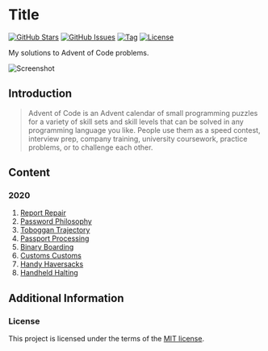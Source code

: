 <!--
Document variables:

Assigned:
<author> = Vikesh Ajith
<github_username> = SpikyClip

Unassigned (replace all with desired value):
<advent-of-code>
<screenshot_link>

-->

# Title

[![GitHub Stars](https://img.shields.io/github/stars/SpikyClip/advent-of-code.svg)](https://github.com/SpikyClip/advent-of-code/stargazers)
[![GitHub Issues](https://img.shields.io/github/issues/SpikyClip/advent-of-code.svg)](https://github.com/SpikyClip/advent-of-code/issues)
[![Tag](https://img.shields.io/github/v/tag/SpikyClip/advent-of-code)](https://github.com/SpikyClip/advent-of-code)
[![License](https://img.shields.io/github/license/SpikyClip/advent-of-code)](https://github.com/SpikyClip/advent-of-code/blob/master/LICENSE)

My solutions to Advent of Code problems.

![Screenshot](screenshot_link)

## Introduction

> Advent of Code is an Advent calendar of small programming puzzles for a
> variety of skill sets and skill levels that can be solved in any programming
> language you like. People use them as a speed contest, interview prep,
> company training, university coursework, practice problems, or to challenge
> each other.

## Content

### 2020

1. [Report Repair](2020\01_report_repair.py)
2. [Password Philosophy](2020\02_password_philosophy.py)
3. [Toboggan Trajectory](2020\03_toboggan_trajectory.py)
4. [Passport Processing](2020\04_passport_processing.py)
5. [Binary Boarding](2020\05_binary_boarding.py)
6. [Customs Customs](2020\06_customs_customs.py)
7. [Handy Haversacks](2020\07_handy_haversacks.py)
8. [Handheld Halting](2020\08_handheld_halting.py)

## Additional Information

### License

This project is licensed under the terms of the [MIT license](https://github.com/SpikyClip/advent-of-code/blob/master/LICENSE).